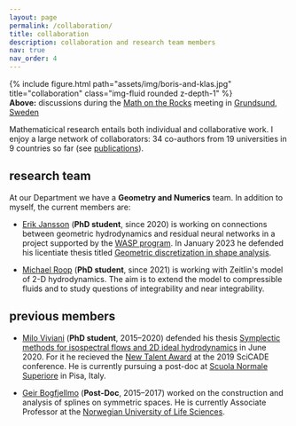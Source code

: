 ```yaml
---
layout: page
permalink: /collaboration/
title: collaboration
description: collaboration and research team members
nav: true
nav_order: 4
---
```


<div class="row">
    <div class="col-sm mt-3 mt-md-0">
        {% include figure.html path="assets/img/boris-and-klas.jpg" title="collaboration" class="img-fluid rounded z-depth-1" %}
    </div>
</div>

<div class="caption">
<b>Above:</b> discussions during the <a href="https://zenodo.org/record/33558">Math on the Rocks</a> meeting in <a href="https://en.wikipedia.org/wiki/Grundsund">Grundsund, Sweden</a>
</div>

Mathematicical research entails both individual and collaborative work.
I enjoy a large network of collaborators:
34 co-authors from 19 universities in 9 countries so far (see [publications](/publications)).

## research team

At our Department we have a **Geometry and Numerics** team.
In addition to myself, the current members are:

- [Erik Jansson](https://www.chalmers.se/en/staff/Pages/erikjan.aspx) (**PhD student**, since 2020) is working on connections between geometric hydrodynamics and residual neural networks in a project supported by the [WASP program](https://wasp-sweden.org/research/). 
In January 2023 he defended his licentiate thesis titled [Geometric discretization in shape analysis](https://research.chalmers.se/en/publication/533880).

- [Michael Roop](https://www.chalmers.se/en/staff/Pages/mikhail.aspx) (**PhD student**, since 2021) is working with Zeitlin's model of 2-D hydrodynamics. The aim is to extend the model to compressible fluids and to study questions of integrability and near integrability.

## previous members

- [Milo Viviani](https://miloviviani.wordpress.com/) (**PhD student**, 2015–2020) defended his thesis [Symplectic methods for isospectral flows and 2D ideal hydrodynamics](https://research.chalmers.se/en/publication/517205) in June 2020. For it he recieved the [New Talent Award](https://scicade2019.uibk.ac.at/index.php/new-talent-award) at the 2019 SciCADE conference. He is currently pursuing a post-doc at [Scuola Normale Superiore](http://www.crm.sns.it/) in Pisa, Italy.

- [Geir Bogfjellmo](https://www.nmbu.no/emp/geir.bogfjellmo) (**Post-Doc**, 2015–2017) worked on the construction and analysis of splines on symmetric spaces. He is currently Associate Professor at the [Norwegian University of Life Sciences](https://www.nmbu.no/).


